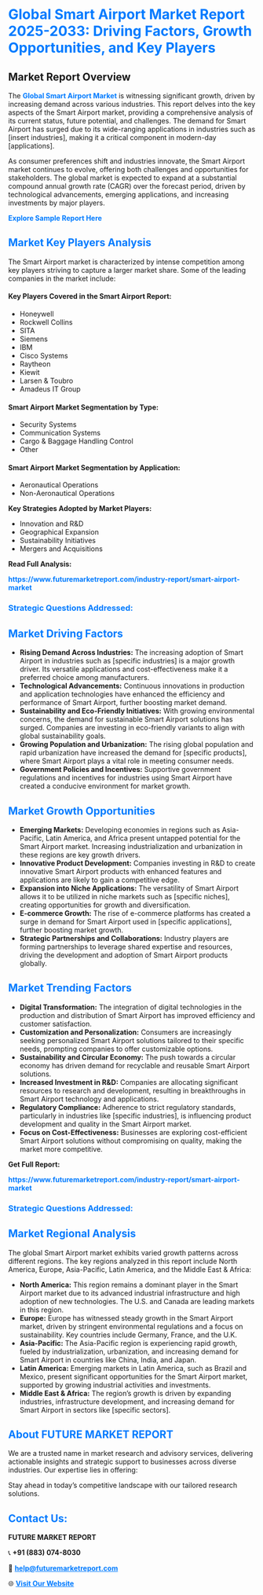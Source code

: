 <h1 style="color: #007BFF;">Global Smart Airport Market Report 2025-2033: Driving Factors, Growth Opportunities, and Key Players</h1>

<section id="overview">
<h2>Market Report Overview</h2>
<p>The <a href="https://www.futuremarketreport.com/industry-report/smart-airport-market" style="color: #007BFF; text-decoration: none;"><strong>Global Smart Airport Market</strong></a> is witnessing significant growth, driven by increasing demand across various industries. This report delves into the key aspects of the Smart Airport market, providing a comprehensive analysis of its current status, future potential, and challenges. The demand for Smart Airport has surged due to its wide-ranging applications in industries such as [insert industries], making it a critical component in modern-day [applications].</p>
<p>As consumer preferences shift and industries innovate, the Smart Airport market continues to evolve, offering both challenges and opportunities for stakeholders. The global market is expected to expand at a substantial compound annual growth rate (CAGR) over the forecast period, driven by technological advancements, emerging applications, and increasing investments by major players.</p>
</section>

<section id="overview">
<p><a href="https://www.futuremarketreport.com/request-sample/reportId=108411" style="color: #007BFF; text-decoration: none;"><strong>Explore Sample Report Here</strong></a></p>
</section>

<section id="key-players">
<h2 style="color: #007BFF;">Market Key Players Analysis</h2>
<p>The Smart Airport market is characterized by intense competition among key players striving to capture a larger market share. Some of the leading companies in the market include:</p>
<h4>Key Players Covered in the Smart Airport Report:</h4>
<ul><li>Honeywell</li><li>Rockwell Collins</li><li>SITA</li><li>Siemens</li><li>IBM</li><li>Cisco Systems</li><li>Raytheon</li><li>Kiewit</li><li>Larsen &amp; Toubro</li><li>Amadeus IT Group</li></ul>
<h4>Smart Airport Market Segmentation by Type:</h4>
<ul><li>Security Systems</li><li>Communication Systems</li><li>Cargo &amp; Baggage Handling Control</li><li>Other</li></ul>

<h4>Smart Airport Market Segmentation by Application:</h4>
<ul><li>Aeronautical Operations</li><li>Non-Aeronautical Operations</li></ul>
<p><strong>Key Strategies Adopted by Market Players:</strong></p>
<ul>
<li>Innovation and R&D</li>
<li>Geographical Expansion</li>
<li>Sustainability Initiatives</li>
<li>Mergers and Acquisitions</li>
</ul>
</section>

<section>
<p><strong>Read Full Analysis: </strong></p><a href="https://www.futuremarketreport.com/industry-report/smart-airport-market" style="color: #007BFF; text-decoration: none;"><strong>https://www.futuremarketreport.com/industry-report/smart-airport-market</strong></a>
<h3 style="color: #007BFF;">Strategic Questions Addressed:</h3>
</section>

<section id="driving-factors">
<h2 style="color: #007BFF;">Market Driving Factors</h2>
<ul>
<li><strong>Rising Demand Across Industries:</strong> The increasing adoption of Smart Airport in industries such as [specific industries] is a major growth driver. Its versatile applications and cost-effectiveness make it a preferred choice among manufacturers.</li>
<li><strong>Technological Advancements:</strong> Continuous innovations in production and application technologies have enhanced the efficiency and performance of Smart Airport, further boosting market demand.</li>
<li><strong>Sustainability and Eco-Friendly Initiatives:</strong> With growing environmental concerns, the demand for sustainable Smart Airport solutions has surged. Companies are investing in eco-friendly variants to align with global sustainability goals.</li>
<li><strong>Growing Population and Urbanization:</strong> The rising global population and rapid urbanization have increased the demand for [specific products], where Smart Airport plays a vital role in meeting consumer needs.</li>
<li><strong>Government Policies and Incentives:</strong> Supportive government regulations and incentives for industries using Smart Airport have created a conducive environment for market growth.</li>
</ul>
</section>

<section id="growth-opportunities">
<h2 style="color: #007BFF;">Market Growth Opportunities</h2>
<ul>
<li><strong>Emerging Markets:</strong> Developing economies in regions such as Asia-Pacific, Latin America, and Africa present untapped potential for the Smart Airport market. Increasing industrialization and urbanization in these regions are key growth drivers.</li>
<li><strong>Innovative Product Development:</strong> Companies investing in R&D to create innovative Smart Airport products with enhanced features and applications are likely to gain a competitive edge.</li>
<li><strong>Expansion into Niche Applications:</strong> The versatility of Smart Airport allows it to be utilized in niche markets such as [specific niches], creating opportunities for growth and diversification.</li>
<li><strong>E-commerce Growth:</strong> The rise of e-commerce platforms has created a surge in demand for Smart Airport used in [specific applications], further boosting market growth.</li>
<li><strong>Strategic Partnerships and Collaborations:</strong> Industry players are forming partnerships to leverage shared expertise and resources, driving the development and adoption of Smart Airport products globally.</li>
</ul>
</section>

<section id="trending-factors">
<h2 style="color: #007BFF;">Market Trending Factors</h2>
<ul>
<li><strong>Digital Transformation:</strong> The integration of digital technologies in the production and distribution of Smart Airport has improved efficiency and customer satisfaction.</li>
<li><strong>Customization and Personalization:</strong> Consumers are increasingly seeking personalized Smart Airport solutions tailored to their specific needs, prompting companies to offer customizable options.</li>
<li><strong>Sustainability and Circular Economy:</strong> The push towards a circular economy has driven demand for recyclable and reusable Smart Airport solutions.</li>
<li><strong>Increased Investment in R&D:</strong> Companies are allocating significant resources to research and development, resulting in breakthroughs in Smart Airport technology and applications.</li>
<li><strong>Regulatory Compliance:</strong> Adherence to strict regulatory standards, particularly in industries like [specific industries], is influencing product development and quality in the Smart Airport market.</li>
<li><strong>Focus on Cost-Effectiveness:</strong> Businesses are exploring cost-efficient Smart Airport solutions without compromising on quality, making the market more competitive.</li>
</ul>
</section>

<section>
<p><strong>Get Full Report: </strong></p><a href="https://www.futuremarketreport.com/industry-report/smart-airport-market" style="color: #007BFF; text-decoration: none;"><strong>https://www.futuremarketreport.com/industry-report/smart-airport-market</strong></a>
<h3 style="color: #007BFF;">Strategic Questions Addressed:</h3>
</section>


<section id="regional-analysis">
<h2 style="color: #007BFF;">Market Regional Analysis</h2>
<p>The global Smart Airport market exhibits varied growth patterns across different regions. The key regions analyzed in this report include North America, Europe, Asia-Pacific, Latin America, and the Middle East & Africa:</p>
<ul>
<li><strong>North America:</strong> This region remains a dominant player in the Smart Airport market due to its advanced industrial infrastructure and high adoption of new technologies. The U.S. and Canada are leading markets in this region.</li>
<li><strong>Europe:</strong> Europe has witnessed steady growth in the Smart Airport market, driven by stringent environmental regulations and a focus on sustainability. Key countries include Germany, France, and the U.K.</li>
<li><strong>Asia-Pacific:</strong> The Asia-Pacific region is experiencing rapid growth, fueled by industrialization, urbanization, and increasing demand for Smart Airport in countries like China, India, and Japan.</li>
<li><strong>Latin America:</strong> Emerging markets in Latin America, such as Brazil and Mexico, present significant opportunities for the Smart Airport market, supported by growing industrial activities and investments.</li>
<li><strong>Middle East & Africa:</strong> The region’s growth is driven by expanding industries, infrastructure development, and increasing demand for Smart Airport in sectors like [specific sectors].</li>
</ul>
</section>

<footer>
<h2 style="color: #007BFF;">About FUTURE MARKET REPORT</h2>
<p>We are a trusted name in market research and advisory services, delivering actionable insights and strategic support to businesses across diverse industries. Our expertise lies in offering:</p>

<p>Stay ahead in today’s competitive landscape with our tailored research solutions.</p>

<h2 style="color: #007BFF;">Contact Us:</h2>
<p><strong>FUTURE MARKET REPORT</strong></p>
<p>📞 <strong>+91 (883) 074-8030</strong></p>
<p>📧 <strong><a href="mailto:help@futuremarketreport.com" style="color: #007BFF;">help@futuremarketreport.com</a></strong></p>
<p>🌐 <strong><a href="https://www.futuremarketreport.com/" style="color: #007BFF;">Visit Our Website</a></strong></p>
</footer>